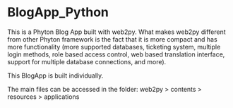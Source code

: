 # BlogApp_Python

This is a Phyton Blog App built with web2py. What makes web2py different from other Phyton framework is the fact that it is more compact and has more functionality (more supported databases, ticketing system, multiple login methods, role based access control, web based translation interface, support for multiple database connections, and more).

This BlogApp is built individually.

The main files can be accessed in the folder: web2py > contents > resources > applications
